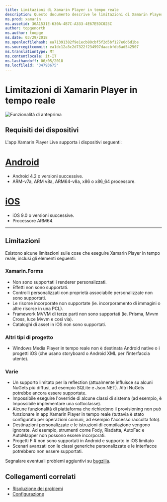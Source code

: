 ```yaml
---
title: Limitazioni di Xamarin Player in tempo reale
description: Questo documento descrive le limitazioni di Xamarin Player in tempo reale. Questa procedura guidata illustra i requisiti di dispositivo, le funzionalità può essere utilizzata con tipi di progetto e altri argomenti esterni.
ms.prod: xamarin
ms.assetid: 36A1531E-630A-4B7C-A333-4E67E5DC023C
author: topgenorth
ms.author: toopge
ms.date: 03/29/2018
ms.openlocfilehash: ea71391382f9e1ecb80cbf5f2d5bf127e0d6d1be
ms.sourcegitcommit: ea1dc12a3c2d7322f234997daacbfdb6ad542507
ms.translationtype: MT
ms.contentlocale: it-IT
ms.lasthandoff: 06/05/2018
ms.locfileid: "34793675"
---
```

# <a name="limitations-of-xamarin-live-player"></a>Limitazioni di Xamarin Player in tempo reale

![Funzionalità di anteprima](~/media/shared/preview.png)

## <a name="device-requirements"></a>Requisiti dei dispositivi
L'app Xamarin Player Live supporta i dispositivi seguenti:

# <a name="androidtabandroid"></a>[Android](#tab/android)

- Android 4.2 o versioni successive.
- ARM-v7a, ARM v8a, ARM64-v8a, x86 o x86_64 processore.

# <a name="iostabios"></a>[iOS](#tab/ios)

- iOS 9.0 o versioni successive.
- Processore ARM64.

-----

## <a name="limitations"></a>Limitazioni

Esistono alcune limitazioni sulle cose che eseguire Xamarin Player in tempo reale, inclusi gli elementi seguenti:

### <a name="xamarinforms"></a>Xamarin.Forms

- Non sono supportati i renderer personalizzati.
- Effetti non sono supportati.
- Controlli personalizzati con proprietà associabile personalizzate non sono supportati.
- Le risorse incorporate non supportate (ie. incorporamento di immagini o altre risorse in una PCL).
- Framework MVVM di terze parti non sono supportati (ie. Prisma, Mvvm Cross, luce Mvvm e così via).
- Cataloghi di asset in iOS non sono supportati.

### <a name="other-project-types"></a>Altri tipi di progetto

- Windows Media Player in tempo reale non è destinata Android native o i progetti iOS (che usano storyboard o Android XML per l'interfaccia utente).

### <a name="misc"></a>Varie

- Un supporto limitato per la reflection (attualmente influisce su alcuni NuGets più diffusi, ad esempio SQLite e Json.NET). Altri NuGets potrebbe ancora essere supportate.
- Impossibile eseguire l'override di alcune classi di sistema (ad esempio, è Impossibile implementare una sottoclasse).
- Alcune funzionalità di piattaforma che richiedono il provisioning non può funzionare in app Xamarin Player in tempo reale (tuttavia è stato configurato per operazioni comuni, ad esempio l'accesso raccolta foto).
- Destinazioni personalizzate e le istruzioni di compilazione vengono ignorate. Ad esempio, strumenti come Fody, Riadatta, AutoFac e AutoMapper non possono essere incorporati.
- Progetti F # non sono supportati in Android e supporto in iOS limitato
- Scenari avanzati con le classi generiche personalizzate e le interfacce potrebbero non essere supportati.

Segnalare eventuali problemi aggiuntivi su [bugzilla](https://aka.ms/live-player-report-issue).

## <a name="related-links"></a>Collegamenti correlati

- [Risoluzione dei problemi](~/tools/live-player/troubleshooting.md)
- [Configurazione](~/tools/live-player/install.md)
